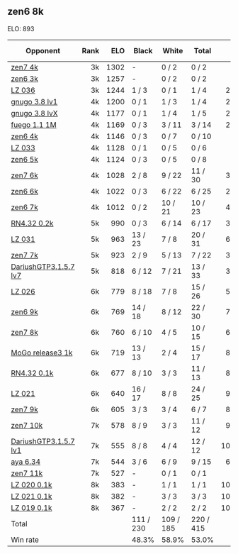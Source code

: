 ## zen6 8k ##

ELO: 893

Opponent | Rank | ELO | Black | White | Total | Win rate
---------|-----:|----:|-------|-------|-------|-------:
[zen7 4k](zen7%204k.md) | 3k | 1302 | - | 0 / 2 | 0 / 2 | 0.0%
[zen6 3k](zen6%203k.md) | 3k | 1257 | - | 0 / 2 | 0 / 2 | 0.0%
[LZ 036](LZ%20036.md) | 3k | 1244 | 1 / 3 | 0 / 1 | 1 / 4 | 25.0%
[gnugo 3.8 lv1](gnugo%203.8%20lv1.md) | 4k | 1200 | 0 / 1 | 1 / 3 | 1 / 4 | 25.0%
[gnugo 3.8 lvX](gnugo%203.8%20lvX.md) | 4k | 1177 | 0 / 1 | 1 / 4 | 1 / 5 | 20.0%
[fuego 1.1 1M](fuego%201.1%201M.md) | 4k | 1169 | 0 / 3 | 3 / 11 | 3 / 14 | 21.4%
[zen6 4k](zen6%204k.md) | 4k | 1146 | 0 / 3 | 0 / 7 | 0 / 10 | 0.0%
[LZ 033](LZ%20033.md) | 4k | 1128 | 0 / 1 | 0 / 5 | 0 / 6 | 0.0%
[zen6 5k](zen6%205k.md) | 4k | 1124 | 0 / 3 | 0 / 5 | 0 / 8 | 0.0%
[zen7 6k](zen7%206k.md) | 4k | 1028 | 2 / 8 | 9 / 22 | 11 / 30 | 36.7%
[zen6 6k](zen6%206k.md) | 4k | 1022 | 0 / 3 | 6 / 22 | 6 / 25 | 24.0%
[zen6 7k](zen6%207k.md) | 4k | 1012 | 0 / 2 | 10 / 21 | 10 / 23 | 43.5%
[RN4.32 0.2k](RN4.32%200.2k.md) | 5k | 990 | 0 / 3 | 6 / 14 | 6 / 17 | 35.3%
[LZ 031](LZ%20031.md) | 5k | 963 | 13 / 23 | 7 / 8 | 20 / 31 | 64.5%
[zen7 7k](zen7%207k.md) | 5k | 923 | 2 / 9 | 5 / 13 | 7 / 22 | 31.8%
[DariushGTP3.1.5.7 lv7](DariushGTP3.1.5.7%20lv7.md) | 5k | 818 | 6 / 12 | 7 / 21 | 13 / 33 | 39.4%
[LZ 026](LZ%20026.md) | 6k | 779 | 8 / 18 | 7 / 8 | 15 / 26 | 57.7%
[zen6 9k](zen6%209k.md) | 6k | 769 | 14 / 18 | 8 / 12 | 22 / 30 | 73.3%
[zen7 8k](zen7%208k.md) | 6k | 760 | 6 / 10 | 4 / 5 | 10 / 15 | 66.7%
[MoGo release3 1k](MoGo%20release3%201k.md) | 6k | 719 | 13 / 13 | 2 / 4 | 15 / 17 | 88.2%
[RN4.32 0.1k](RN4.32%200.1k.md) | 6k | 677 | 8 / 10 | 3 / 3 | 11 / 13 | 84.6%
[LZ 021](LZ%20021.md) | 6k | 640 | 16 / 17 | 8 / 8 | 24 / 25 | 96.0%
[zen7 9k](zen7%209k.md) | 6k | 605 | 3 / 3 | 3 / 4 | 6 / 7 | 85.7%
[zen7 10k](zen7%2010k.md) | 7k | 578 | 8 / 9 | 3 / 3 | 11 / 12 | 91.7%
[DariushGTP3.1.5.7 lv1](DariushGTP3.1.5.7%20lv1.md) | 7k | 555 | 8 / 8 | 4 / 4 | 12 / 12 | 100.0%
[aya 6.34](aya%206.34.md) | 7k | 544 | 3 / 6 | 6 / 9 | 9 / 15 | 60.0%
[zen7 11k](zen7%2011k.md) | 7k | 527 | - | 0 / 1 | 0 / 1 | 0.0%
[LZ 020 0.1k](LZ%20020%200.1k.md) | 8k | 383 | - | 1 / 1 | 1 / 1 | 100.0%
[LZ 021 0.1k](LZ%20021%200.1k.md) | 8k | 382 | - | 3 / 3 | 3 / 3 | 100.0%
[LZ 019 0.1k](LZ%20019%200.1k.md) | 8k | 367 | - | 2 / 2 | 2 / 2 | 100.0%
Total | | | 111 / 230 | 109 / 185 | 220 / 415 | 
Win rate| | | 48.3% | 58.9% | 53.0% | 
